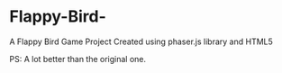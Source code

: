 # Flappy-Bird-
A Flappy Bird Game Project Created using phaser.js library and HTML5

PS: A lot better than the original one.

